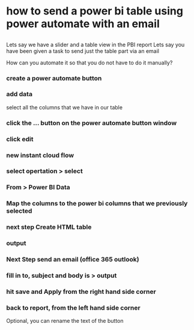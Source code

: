 # how to send a power bi table using power automate with an email

## 

Lets say we have a slider and a table view in the PBI report
Lets say you have been given a task to send just the table part via an email

How can you automate it so that you do not have to do it manually?

### create a power automate button
### add data
select all the columns that we have in our table

### click the ... button on the power automate button window
### click edit
### new instant cloud flow
### select opertation > select
### From > Power BI Data
### Map the columns to the power bi columns that we previously selected
### next step Create HTML table
### output
### Next Step send an email (office 365 outlook)
### fill in to, subject and body is > output
### hit save and Apply from the right hand side corner
### back to report, from the left hand side corner
Optional, you can rename the text of the button
